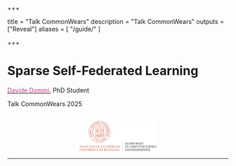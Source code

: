 
+++

title = "Talk CommonWears"
description = "Talk CommonWears"
outputs = ["Reveal"]
aliases = [
    "/guide/"
]

+++

# Sparse Self-Federated Learning


[<span style="color: #BD4089">Davide Domini</span>](mailto:davide.domini@unibo.it), PhD Student

Talk CommonWears 2025

<br>

<div style="text-align: center; width: 100%;">
<img src="disi.svg" style="width: 35%" />
</div>



---